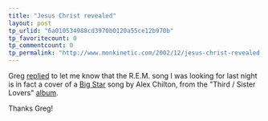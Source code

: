 ```yaml
---
title: "Jesus Christ revealed"
layout: post
tp_urlid: "6a010534988cd3970b0120a55ce12b970b"
tp_favoritecount: 0
tp_commentcount: 0
tp_permalink: "http://www.monkinetic.com/2002/12/jesus-christ-revealed.html"
---
```

Greg <a href="http://www.redmonk.net/1653">replied</a> to let me know that the R.E.M. song I was looking for last night is in fact a cover of a <a href="http://frontlinearts.com/bigstar/">Big Star</a> song by Alex Chilton, from the &quot;Third / Sister Lovers&quot; <a href="http://frontlinearts.com/bigstar/third.html">album</a>.

Thanks Greg!
